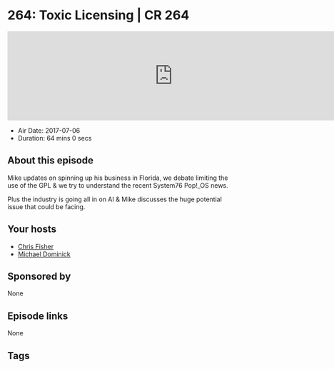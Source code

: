 # 264: Toxic Licensing | CR 264

<iframe src="https://player.fireside.fm/v2/MLf2ZzhC+efJJwtEi?theme=dark" width="740" height="200" frameborder="0" scrolling="no"></iframe>

* Air Date: 2017-07-06
* Duration: 64 mins 0 secs

## About this episode

Mike updates on spinning up his business in Florida, we debate limiting the use of the GPL & we try to understand the recent System76 Pop!_OS news.

Plus the industry is going all in on AI &  Mike discusses the huge potential issue that could be facing.

## Your hosts
* [Chris Fisher](https://coder.show/hosts/chrislas)
* [Michael Dominick](https://coder.show/hosts/michael)

## Sponsored by

None



## Episode links

None



## Tags


